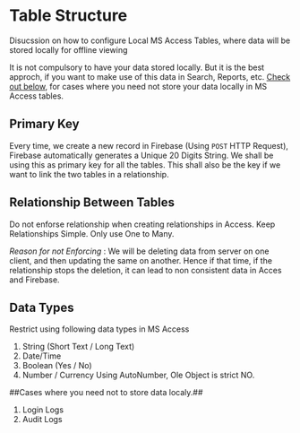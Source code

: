 # Table Structure #
Disucssion on how to configure Local MS Access Tables, where data will be stored locally for offline viewing

It is not compulsory to have your data stored locally. But it is the best approch, if you want to make use of this data in Search, Reports, etc. [Check out below](#), for cases where you need not store your data locally in MS Access tables.


## Primary Key ##
Every time, we create a new record in Firebase (Using `POST` HTTP Request), Firebase automatically generates a Unique 20 Digits String.
We shall be using this as primary key for all the tables. This shall also be the key if we want to link the two tables in a relationship.

## Relationship Between Tables ##
Do not enforse relationship when creating relationships in Access. 
Keep Relationships Simple. Only use One to Many.

*Reason for not Enforcing* : We will be deleting data from server on one client, and then updating the same on another. Hence if that time, if the relationship stops the deletion, it can lead to non consistent data in Acces and Firebase.

## Data Types ##
Restrict using following data types in MS Access
1. String (Short Text / Long Text)
2. Date/Time
3. Boolean (Yes / No)
4. Number / Currency
Using AutoNumber, Ole Object is strict NO.


##Cases where you need not to store data localy.##
  1. Login Logs
  2. Audit Logs
